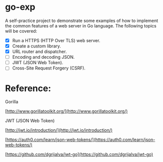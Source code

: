 # go-exp
A self-practice project to demonstrate some examples of how to implement the common features of a web server in Go language. The following topics will be covered:

- [x] Run a HTTPS (HTTP Over TLS) web server.
- [x] Create a custom library.
- [x] URL router and dispatcher.
- [ ] Encoding and decoding JSON.
- [ ] JWT (JSON Web Token).
- [ ] Cross-Site Request Forgery (CSRF).

# Reference:

Gorilla

[http://www.gorillatoolkit.org/](http://www.gorillatoolkit.org/)

JWT (JSON Web Token)

[http://jwt.io/introduction/](http://jwt.io/introduction/)

[https://auth0.com/learn/json-web-tokens/](https://auth0.com/learn/json-web-tokens/)

[https://github.com/dgrijalva/jwt-go](https://github.com/dgrijalva/jwt-go)
